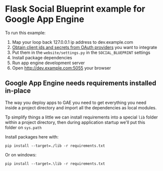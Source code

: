 # Flask Social Blueprint example for Google App Engine

To run this example:

1. Map your loop back 127.0.0.1 ip address to dev.example.com
2. [Obtain client ids and secrets from OAuth providers][1] you want to integrate
3. Put them in the `website/settings.py` in the `SOCIAL_BLUEPRINT` settings
4. Install package dependencies
5. Run app engine development server
6. Open http://dev.example.com:5055 your browser

 [1]: https://github.com/wooyek/flask-social-blueprint#setup-oauth-with-different-providers

## Google App Engine needs requirements installed in-place

The way you deploy apps to GAE you need to get everything you need inside a project directory
and import all the dependencies as local modules.

Tp simplify things a little we can install requirements into a special `lib` folder within a project directory,
then during application startup we'll put this folder on `sys.path`

Install packages here with:

    pip install --target=./lib -r requirements.txt

Or on windows:

    pip install --target=.\lib -r requirements.txt
